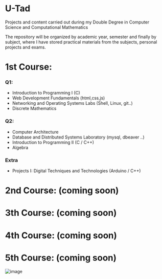 # U-Tad 

Projects and content carried out during my Double Degree in Computer Science and Computational Mathematics 

The repository will be organized by academic year, semester and finally by subject, where I have stored practical materials from the subjects, personal projects and exams. 
# 1st Course: 
### Q1: 
- Introduction to Programming I	(C)
- Web Development Fundamentals (html,css,js)
- Networking and Operating Systems Labs (Shell, Linux, git..)
- Discrete Mathematics
  
### Q2: 
- Computer Architecture
- Database and Distributed Systems Laboratory (mysql, dbeaver ..)
- Introduction to Programming II (C / C++)
- Algebra 

### Extra
- Projects I: Digital Techniques and Technologies (Arduino / C++)


# 2nd Course: (coming soon)
# 3th Course: (coming soon)
# 4th Course: (coming soon)
# 5th Course: (coming soon)

![image](https://github.com/ismaelucky342/U-Tad/assets/153450550/62bc16fd-1d63-401e-962d-b090cad59bdc)











